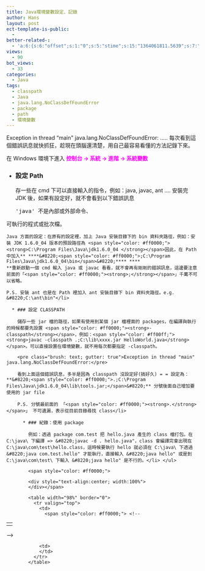 ```yaml
---
title: Java環境變數設定、記錄
author: Hans
layout: post
ect-template-is-public:
  - 
better-related-:
  - 'a:6:{s:6:"offset";s:1:"0";s:5:"stime";s:15:"1364061811.5639";s:7:"queries";s:2:"10";i:2496;a:97:{i:2790;s:15:"2.8395838737488";i:2737;s:1:"0";i:2734;s:1:"0";i:2569;s:1:"0";i:2563;s:1:"0";i:2711;s:1:"0";i:2714;s:15:"2.3998603820801";i:2650;s:1:"0";i:2626;s:14:"1.411167383194";i:2615;s:1:"0";i:2576;s:1:"0";i:2585;s:1:"0";i:2602;s:1:"0";i:2583;s:1:"0";i:2539;s:15:"2.5689101219177";i:2418;s:15:"10.784587590797";i:2511;s:15:"10.681887357338";i:2371;s:1:"0";i:2346;s:15:"11.942894189461";i:2306;s:1:"0";i:2301;s:1:"0";i:2297;s:1:"0";i:2283;s:14:"39.68150111924";i:2266;s:1:"0";i:2260;s:1:"0";i:2256;s:1:"0";i:2245;s:1:"0";i:2232;s:1:"0";i:2223;s:15:"3.2259888648987";i:2217;s:1:"0";i:2199;s:15:"10.827261447906";i:2191;s:1:"0";i:2174;s:1:"0";i:2166;s:1:"0";i:2134;s:1:"0";i:2125;s:15:"3.3299803733826";i:2120;s:15:"1.9059300422668";i:2114;s:15:"2.3160212039948";i:2109;s:15:"5.3706474304199";i:2099;s:1:"0";i:2017;s:1:"0";i:2008;s:1:"0";i:2000;s:1:"0";i:1996;s:1:"0";i:1988;s:14:"9.514616458519";i:1947;s:1:"0";i:1926;s:1:"0";i:1921;s:1:"0";i:1916;s:15:"9.2410115886764";i:1911;s:15:"2.1855847835541";i:1892;s:15:"1.4180873632431";i:1881;s:15:"2.3988125324249";i:1876;s:1:"0";i:1864;s:15:"1.7987122535706";i:1847;s:1:"0";i:1832;s:14:"2.623250246048";i:1823;s:15:"2.1602396965027";i:1810;s:1:"0";i:1793;s:15:"1.6058778762817";i:1767;s:1:"0";i:1758;s:15:"3.0508697032928";i:1755;s:15:"2.3812215328217";i:1748;s:1:"0";i:1732;s:14:"11.78768464814";i:1704;s:14:"2.219176530838";i:1711;s:1:"0";i:1706;s:1:"0";i:1697;s:1:"0";i:1693;s:1:"0";i:1680;s:1:"0";i:1612;s:1:"0";i:1558;s:1:"0";i:1569;s:15:"21.699962346657";i:1554;s:1:"0";i:1529;s:1:"0";i:1511;s:1:"0";i:1469;s:1:"0";i:1431;s:1:"0";i:1433;s:1:"0";i:1409;s:1:"0";i:1359;s:1:"0";i:2395;s:1:"0";i:1355;s:1:"0";i:1328;s:1:"0";i:1255;s:15:"7.2142550636368";i:1257;s:15:"7.1807382989959";i:1197;s:1:"0";i:1115;s:1:"0";i:1099;s:1:"0";i:1096;s:1:"0";i:1091;s:1:"0";i:2483;s:15:"17.010843961342";i:2475;s:15:"3.5777328014374";i:2479;s:15:"1.9162850379944";i:2491;s:15:"13.174250810249";i:2485;s:15:"16.415884702309";i:2501;s:15:"11.438010900124";}s:5:"etime";s:15:"1364061811.6266";s:5:"ctime";s:10:"1364061811";}'
views:
  - 90
bot_views:
  - 33
categories:
  - Java
tags:
  - classpath
  - Java
  - java.lang.NoClassDefFoundError
  - package
  - path
  - 環境變數
---
```

Exception in thread &#8220;main" java.lang.NoClassDefFoundError: &#8230;.. 每次看到這個錯誤訊息就快抓狂，趁現在頭腦還清楚，用自己最容易看懂的方法記錄下來。

<!--more-->

<p style="text-align: center;">
  <span style="color: #ff0000;"> 
  
  <div style="text-align:center; width:100%">
  </div></span>
</p>

在 Windows 環境下進入 <span style="color: #ff00ff;"><strong>控制台 -> 系統 -> 進階 -> 系統變數</strong></span>

  * ### 設定 Path
    
    存一些在 cmd 下可以直接輸入的指令，例如：java, javac, ant &#8230;. 安裝完 JDK 後，如果有設定好，就不會看到以下錯誤訊息
    
    <pre class="brush: text; gutter: true">&#039;java&#039; 不是內部或外部命令、
可執行的程式或批次檔。</pre>
    
    Java 方面的設定：在原有的設定裡，加上 Java 安裝目錄下的 bin 資料夾路徑，例如：安裝 JDK 1.6.0_04 版本的預設路徑為 <span style="color: #ff0000;"><strong>C:\Program Files\Java\jdk1.6.0_04 </strong></span>因此，在 Path 中加入** ****&#8220;<span style="color: #ff0000;">;C:\Program Files\Java\jdk1.6.0_04\bin</span>&#8220;**** ****  
    **重新啟動一個 cmd 輸入 java 或 javac 看看，就不會再有剛剛的錯誤訊息，這邊要注意前面的「<span style="color: #ff0000;"><strong>;</strong></span>」千萬不可以省略。
    
    P.S. 安裝 ant 也是在 Path 裡加入 ant 安裝目錄下 bin 資料夾路徑。e.g. &#8220;C:\ant\bin"</li> 
    
      * ### 設定 CLASSPATH
        
        儲存一些 jar 檔的路徑，如果有使用到某個 jar 檔裡面的 packages，在編譯與執行的時候都要先設置 <span style="color: #ff0000;"><strong>-classpath</strong></span>，例如：<span style="color: #ff00ff;"><strong>javac -classpath .;C:\lib\xxxx.jar HelloWorld.java</strong></span>。可以直接設置在環境變數，就不用每次都要指定 -classpath。
        
        <pre class="brush: text; gutter: true">Exception in thread "main" java.lang.NoClassDefFoundError:</pre>
        
        看到上面這個錯誤訊息，多半是因為 classpath 沒設定好(搞好久) = = 設定為：**&#8220;<span style="color: #ff0000;">.;C:\Program Files\Java\jdk1.6.0_04\lib\tools.jar;</span>&#8220;** 分號後面自己增加要使用的 jar file
        
        P.S. 分號最前面的 「<span style="color: #ff0000;"><strong>.</strong></span>」 不可遺漏，表示從目前目錄尋找 class</li> 
        
          * ### 紀錄：使用 package
            
            例如：透過 package com.test 把 hello.java 產生的 class 檔打包。在 C:\java\ 下編譯 => &#8220;javac -d . hello.java"，class 會編譯完會出現在 C:\java\com\test\hello.class，這時候要執行 hello 就必須在 C:\java\ 下透過 &#8220;java com.test.hello" 才能執行，直接輸入 &#8220;java hello" 或是到 C:\java\com\test\ 下輸入 &#8220;java hello" 是不行的。</li> </ul> 
            
            <span style="color: #ff0000;"> 
            
            <div style="text-align:center; width:100%">
            </div></span>
            
            <table width="98%" border="0">
              <tr valign="top">
                <td>
                  <span style="color: #ff0000;"> <!--
<table width="98%" border="0" style="text-align:center">
  <tbody>
    <tr valign="top">
      <td>

</td>
    </tr>
  </tbody>
</table>
--></span>
                </td>
                
                <td>
                </td>
              </tr>
            </table>